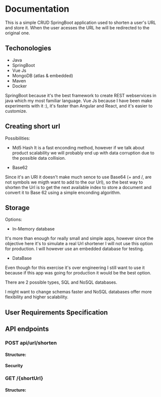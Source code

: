 # Documentation

This is a simple CRUD SpringBoot application used to shorten a user's URL and store it. When the user acesses the URL he will be redirected to the original one.

## Techonologies

- Java 
- SpringBoot
- Vue Js
- MongoDB (atlas & embedded)
- Maven
- Docker

SpringBoot because it's the best framework to create REST webservices in java which my most familiar language.
Vue Js because I have been make experiments with it :), it's faster than Angular and React, and it's easier to customize.

## Creating short url

Possibilities:

- Md5 Hash
It is a fast enconding method, however if we talk about product scalability we will probably end up with data corruption due to the possible data collision.

- Base62

Since it's an URl it doesn't make much sence to use Base64 (+ and /, are not symbols we migth want to add to the our Url), so the best way to shorten the Url is to get the next available index to store a document and convert it to Base 62 using a simple enconding algorithm.

## Storage

Options:

- In-Memory database

It's more than enough for really small and simple apps, however since the objective here it's to simulate a real Url shortener I will not use this option for production. I will however use an embedded database for testing.

- DataBase

Even though for this exercise it's over engineering I still want to use it because if this app was going for production it would be the best option.

There are 2 possible types, SQL and NoSQL databases.

I might want to change schemas faster and NoSQL databases offer more flexibility and higher scalability.

## User Requirements Specification


## API endpoints

### POST api/url/shorten

#### Structure:

#### Security

### GET /{shortUrl}

#### Structure:


